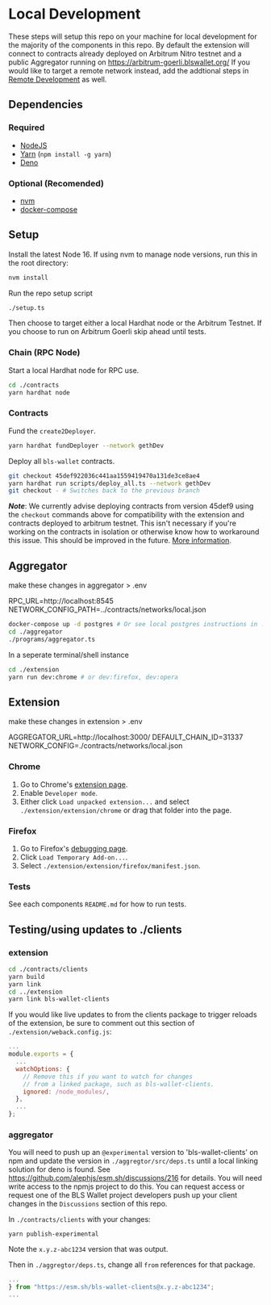 # Local Development

These steps will setup this repo on your machine for local development for the majority of the components in this repo.
By default the extension will connect to contracts already deployed on Arbitrum Nitro testnet and a public Aggregator running on https://arbitrum-goerli.blswallet.org/
If you would like to target a remote network instead, add the addtional steps in [Remote Development](./remote_development.md) as well.

## Dependencies

### Required

- [NodeJS](https://nodejs.org)
- [Yarn](https://yarnpkg.com/getting-started/install) (`npm install -g yarn`)
- [Deno](https://deno.land/#installation)

### Optional (Recomended)

- [nvm](https://github.com/nvm-sh/nvm#installing-and-updating)
- [docker-compose](https://docs.docker.com/compose/install/)

## Setup

Install the latest Node 16.  If using nvm to manage node versions, run this in the root directory:
```sh
nvm install
```

Run the repo setup script
```sh
./setup.ts
```

Then choose to target either a local Hardhat node or the Arbitrum Testnet. If you choose to run on Arbitrum Goerli skip ahead until tests.

### Chain (RPC Node)

Start a local Hardhat node for RPC use.
```sh
cd ./contracts
yarn hardhat node
```

### Contracts

Fund the `create2Deployer`.
```sh
yarn hardhat fundDeployer --network gethDev
```

Deploy all `bls-wallet` contracts.
```sh
git checkout 45def922036c441aa1559419470a131de3ce8ae4
yarn hardhat run scripts/deploy_all.ts --network gethDev
git checkout - # Switches back to the previous branch
```

***Note***: We currently advise deploying contracts from version 45def9 using the `checkout` commands above for compatibility with the extension and contracts deployed to arbitrum testnet. This isn't necessary if you're working on the contracts in isolation or otherwise know how to workaround this issue. This should be improved in the future. [More information](https://github.com/web3well/bls-wallet/issues/295).

## Aggregator

make these changes in aggregator > .env

RPC_URL=http://localhost:8545
NETWORK_CONFIG_PATH=../contracts/networks/local.json

```sh
docker-compose up -d postgres # Or see local postgres instructions in ./aggregator/README.md#PostgreSQL
cd ./aggregator
./programs/aggregator.ts
```

In a seperate terminal/shell instance
```sh
cd ./extension
yarn run dev:chrome # or dev:firefox, dev:opera
```

## Extension

make these changes in extension > .env

AGGREGATOR_URL=http://localhost:3000/
DEFAULT_CHAIN_ID=31337
NETWORK_CONFIG=./contracts/networks/local.json

### Chrome

1. Go to Chrome's [extension page](chrome://extensions).
2. Enable `Developer mode`.
3. Either click `Load unpacked extension...` and select `./extension/extension/chrome` or drag that folder into the page.

### Firefox

1. Go to Firefox's [debugging page](about:debugging#/runtime/this-firefox).
2. Click `Load Temporary Add-on...`.
3. Select `./extension/extension/firefox/manifest.json`.

### Tests
See each components `README.md` for how to run tests.

## Testing/using updates to ./clients

### extension
```sh
cd ./contracts/clients
yarn build
yarn link
cd ../extension
yarn link bls-wallet-clients
```

If you would like live updates to from the clients package to trigger reloads of the extension, be sure to comment out this section of `./extension/weback.config.js`:
```javascript
...
module.exports = {
  ...
  watchOptions: {
    // Remove this if you want to watch for changes
    // from a linked package, such as bls-wallet-clients.
    ignored: /node_modules/,
  },
  ...
};
```

### aggregator

You will need to push up an `@experimental` version to 'bls-wallet-clients' on npm and update the version in `./aggregtor/src/deps.ts` until a local linking solution for deno is found. See https://github.com/alephjs/esm.sh/discussions/216 for details.
You will need write access to the npmjs project to do this. You can request access or request one of the BLS Wallet project developers push up your client changes in the `Discussions` section of this repo.

In `./contracts/clients` with your changes:
```
yarn publish-experimental
```
Note the `x.y.z-abc1234` version that was output.

Then in `./aggregtor/deps.ts`, change all `from` references for that package.
```typescript
...
} from "https://esm.sh/bls-wallet-clients@x.y.z-abc1234";
...
```
